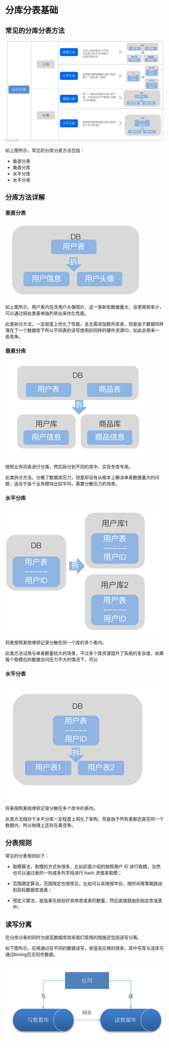 # 分库分表基础


## 常见的分库分表方法

![](./assets/2020-08-01-17-24-53.png)


如上图所示，常见的分库分表方法包括：

* 垂直分表
* 垂直分库
* 水平分库
* 水平分表

## 分库方法详解

### 垂直分表

![](./assets/2020-08-01-17-10-51.png) 

如上图所示，用户表内包含用户头像图片，这一类新型数据量大，且使用频率少，可以通过把此类表单独列举出来优化性能。

此类拆分方法，一定层度上优化了性能，且无需添加额外库表，但是由于数据同样落在了一个数据库下所以不同表的读写使用的同样的硬件资源IO，如此会带来一些竞争。

### 垂直分库

![](./assets/2020-08-01-17-18-20.png) 

按照业务将表进行分类，然后拆分到不同的库中，实现专库专用。

此类拆分方法，分散了数据库压力，但是却没有从根本上解决单表数据量大的问题，适合于各个业务模块比较平均，需要分散压力的场景。


### 水平分库

![](./assets/2020-08-01-17-20-43.png) 

将表按照某规律把记录分散在同一个库的多个表内。

此类方法试用与单表数量较大的场景，不过多个库资源提升了系统的复杂度，如果每个取模后的数据访问压力不大的情况下，可以

### 水平分表 

![](./assets/2020-08-01-17-45-16.png) 

将表按照某规律把记录分散在多个库中的表内。

此类方法相对于水平分库一定程度上简化了架构，但是由于所有表都还是在同一个数据内，所以物理上还存在着竞争。


## 分表规则

常见的分表规则如下：  

* 取模算法，取模的方式有很多，比如前面介绍的按照用户 ID 进行取模，当然也可以通过表的一列或多列字段进行 hash 求值来取模；

* 范围限定算法，范围限定也很常见，比如可以采用按年份、按时间等策略路由到目标数据库或表；

* 预定义算法，是指事先规划好具体库或表的数量，然后直接路由到指定库或表中。





## 读写分离

在分库分表的同时为提高数据库效率我们常用的措施还包括读写分离。

如下图所示，应用通过在不同的数据读写，来提高应用的效率，其中写库与读库可通过binlog日志同步数据。

![](./assets/2020-08-01-23-12-57.png)